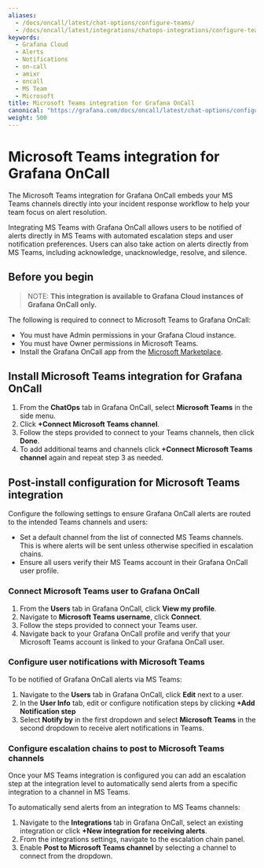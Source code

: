 ```yaml
---
aliases:
  - /docs/oncall/latest/chat-options/configure-teams/
  - /docs/oncall/latest/integrations/chatops-integrations/configure-teams/
keywords:
  - Grafana Cloud
  - Alerts
  - Notifications
  - on-call
  - amixr
  - oncall
  - MS Team
  - Microsoft
title: Microsoft Teams integration for Grafana OnCall
canonical: "https://grafana.com/docs/oncall/latest/chat-options/configure-teams/"
weight: 500
---
```


# Microsoft Teams integration for Grafana OnCall

The Microsoft Teams integration for Grafana OnCall embeds your MS Teams channels directly into your incident response workflow to help your team focus on alert resolution. 

Integrating MS Teams with Grafana OnCall allows users to be notified of alerts directly in MS Teams with automated escalation steps and user notification preferences. Users can also take action on alerts directly from MS Teams, including acknowledge, unacknowledge, resolve, and silence.

## Before you begin
>NOTE: **This integration is available to Grafana Cloud instances of Grafana OnCall only.**

The following is required to connect to Microsoft Teams to Grafana OnCall:
- You must have Admin permissions in your Grafana Cloud instance.
- You must have Owner permissions in Microsoft Teams.
- Install the Grafana OnCall app from the [Microsoft Marketplace](https://appsource.microsoft.com/en-us/product/office/WA200004307).

## Install Microsoft Teams integration for Grafana OnCall
1. From the **ChatOps** tab in Grafana OnCall, select **Microsoft Teams** in the side menu.
1. Click **+Connect Microsoft Teams channel**.
2. Follow the steps provided to connect to your Teams channels, then click **Done**.
3. To add additional teams and channels click **+Connect Microsoft Teams channel** again and repeat step 3 as needed.


## Post-install configuration for Microsoft Teams integration
Configure the following settings to ensure Grafana OnCall alerts are routed to the intended Teams channels and users:

- Set a default channel from the list of connected MS Teams channels. This is where alerts will be sent unless otherwise specified in escalation chains.
- Ensure all users verify their MS Teams account in their Grafana OnCall user profile.

### Connect Microsoft Teams user to Grafana OnCall
1. From the **Users** tab in Grafana OnCall, click **View my profile**.
1. Navigate to **Microsoft Teams username**, click **Connect**.
2. Follow the steps provided to connect your Teams user. 
3. Navigate back to your Grafana OnCall profile and verify that your Microsoft Teams account is linked to your Grafana OnCall user. 

### Configure user notifications with Microsoft Teams
To be notified of Grafana OnCall alerts via MS Teams:
1. Navigate to the **Users** tab in Grafana OnCall, click **Edit** next to a user.
1. In the **User Info** tab, edit or configure notification steps by clicking **+Add Notification step**
1. Select **Notify by** in the first dropdown and select **Microsoft Teams** in the second dropdown to receive alert notifications in Teams.

### Configure escalation chains to post to Microsoft Teams channels
Once your MS Teams integration is configured you can add an escalation step at the integration level to automatically send alerts from a specific integration to a channel in MS Teams.
 
To automatically send alerts from an integration to MS Teams channels:

1. Navigate to the **Integrations** tab in Grafana OnCall, select an existing integration or click **+New integration for receiving alerts**.
1. From the integrations settings, navigate to the escalation chain panel.
1. Enable **Post to Microsoft Teams channel** by selecting a channel to connect from the dropdown. 